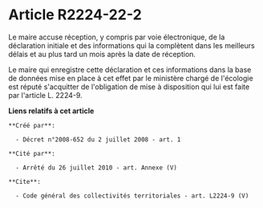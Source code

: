 # Article R2224-22-2

Le maire accuse réception, y compris par voie électronique, de la déclaration initiale et des informations qui la complètent
dans les meilleurs délais et au plus tard un mois après la date de réception. 

Le maire qui enregistre cette déclaration et ces informations dans la base de données mise en place à cet effet par le
ministère chargé de l'écologie est réputé s'acquitter de l'obligation de mise à disposition qui lui est faite par l'article
L. 2224-9.

**Liens relatifs à cet article**

	**Créé par**:

	  - Décret n°2008-652 du 2 juillet 2008 - art. 1

	**Cité par**:

	  - Arrêté du 26 juillet 2010 - art. Annexe (V)

	**Cite**:

	  - Code général des collectivités territoriales - art. L2224-9 (V)
